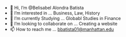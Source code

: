 - 👋 Hi, I’m @Belisabel Alondra Batista
- 👀 I’m interested in ... Business, Law, History
- 🌱 I’m currently Studying ... Globabl Studies in Finance
- 💞️ I’m looking to collaborate on ... Creating a website
- 📫 How to reach me ... bbatista01@manhattan.edu

<!---
Beli1516/Beli1516 is a ✨ special ✨ repository because its `README.md` (this file) appears on your GitHub profile.
You can click the Preview link to take a look at your changes.
--->

